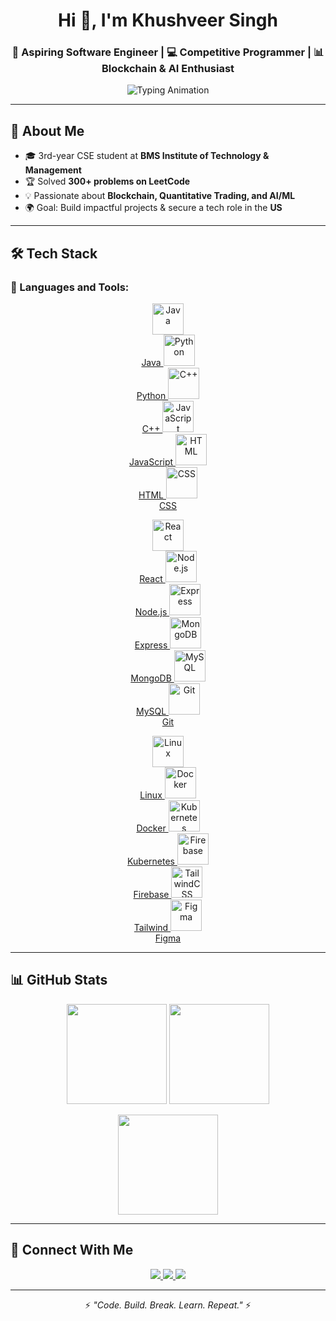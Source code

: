 <!-- Profile Header -->
<h1 align="center">Hi 👋, I'm Khushveer Singh</h1>
<h3 align="center">🚀 Aspiring Software Engineer | 💻 Competitive Programmer | 📊 Blockchain & AI Enthusiast</h3>

<p align="center">
  <img src="https://readme-typing-svg.herokuapp.com?font=Fira+Code&pause=500&color=00FF00&center=true&vCenter=true&width=700&lines=Java+Backend+Developer;Competitive+Programmer;Blockchain+Enthusiast;AI+Engineer" alt="Typing Animation" />
</p>


---

## 🌟 About Me  
- 🎓 3rd-year CSE student at **BMS Institute of Technology & Management**  
- 🏆 Solved **300+ problems on LeetCode**  
- 💡 Passionate about **Blockchain, Quantitative Trading, and AI/ML**  
- 🌍 Goal: Build impactful projects & secure a tech role in the **US**  

---

## 🛠️ Tech Stack  

### 🚀 Languages and Tools:

<p align="center">
  <!-- Row 1 -->
  <a href="https://www.java.com/" target="_blank">
    <img src="https://skillicons.dev/icons?i=java" width="50" alt="Java"/><br/>Java
  </a>
  <a href="https://www.python.org/" target="_blank">
    <img src="https://skillicons.dev/icons?i=python" width="50" alt="Python"/><br/>Python
  </a>
  <a href="https://isocpp.org/" target="_blank">
    <img src="https://skillicons.dev/icons?i=cpp" width="50" alt="C++"/><br/>C++
  </a>
  <a href="https://developer.mozilla.org/en-US/docs/Web/JavaScript" target="_blank">
    <img src="https://skillicons.dev/icons?i=javascript" width="50" alt="JavaScript"/><br/>JavaScript
  </a>
  <a href="https://developer.mozilla.org/en-US/docs/Web/HTML" target="_blank">
    <img src="https://skillicons.dev/icons?i=html" width="50" alt="HTML"/><br/>HTML
  </a>
  <a href="https://developer.mozilla.org/en-US/docs/Web/CSS" target="_blank">
    <img src="https://skillicons.dev/icons?i=css" width="50" alt="CSS"/><br/>CSS
  </a>
</p>

<p align="center">
  <!-- Row 2 -->
  <a href="https://react.dev/" target="_blank">
    <img src="https://skillicons.dev/icons?i=react" width="50" alt="React"/><br/>React
  </a>
  <a href="https://nodejs.org/" target="_blank">
    <img src="https://skillicons.dev/icons?i=nodejs" width="50" alt="Node.js"/><br/>Node.js
  </a>
  <a href="https://expressjs.com/" target="_blank">
    <img src="https://skillicons.dev/icons?i=express" width="50" alt="Express"/><br/>Express
  </a>
  <a href="https://www.mongodb.com/" target="_blank">
    <img src="https://skillicons.dev/icons?i=mongodb" width="50" alt="MongoDB"/><br/>MongoDB
  </a>
  <a href="https://www.mysql.com/" target="_blank">
    <img src="https://skillicons.dev/icons?i=mysql" width="50" alt="MySQL"/><br/>MySQL
  </a>
  <a href="https://git-scm.com/" target="_blank">
    <img src="https://skillicons.dev/icons?i=git" width="50" alt="Git"/><br/>Git
  </a>
</p>

<p align="center">
  <!-- Row 3 -->
  <a href="https://www.linux.org/" target="_blank">
    <img src="https://skillicons.dev/icons?i=linux" width="50" alt="Linux"/><br/>Linux
  </a>
  <a href="https://www.docker.com/" target="_blank">
    <img src="https://skillicons.dev/icons?i=docker" width="50" alt="Docker"/><br/>Docker
  </a>
  <a href="https://kubernetes.io/" target="_blank">
    <img src="https://skillicons.dev/icons?i=kubernetes" width="50" alt="Kubernetes"/><br/>Kubernetes
  </a>
  <a href="https://firebase.google.com/" target="_blank">
    <img src="https://skillicons.dev/icons?i=firebase" width="50" alt="Firebase"/><br/>Firebase
  </a>
  <a href="https://tailwindcss.com/" target="_blank">
    <img src="https://skillicons.dev/icons?i=tailwind" width="50" alt="TailwindCSS"/><br/>Tailwind
  </a>
  <a href="https://www.figma.com/" target="_blank">
    <img src="https://skillicons.dev/icons?i=figma" width="50" alt="Figma"/><br/>Figma
  </a>
</p>



---



## 📊 GitHub Stats  

<p align="center">
  <img src="https://github-readme-stats.vercel.app/api?username=KhushveerSingh&show_icons=true&theme=radical" height="160" />
  <img src="https://github-readme-stats.vercel.app/api/top-langs/?username=KhushveerSingh&layout=compact&theme=radical" height="160" />
</p>

<p align="center">
  <img src="https://github-readme-streak-stats.herokuapp.com/?user=KhushveerSingh&theme=radical" height="160" />
</p>

---

## 🤝 Connect With Me  

<p align="center">
  <a href="https://linkedin.com/in/khushveer-singh-b6b888286" target="_blank">
    <img src="https://img.shields.io/badge/LinkedIn-0A66C2?style=for-the-badge&logo=linkedin&logoColor=white" />
  </a>
  <a href="https://personal-portfolio-ten-omega-14.vercel.app/" target="_blank">
    <img src="https://img.shields.io/badge/Portfolio-000000?style=for-the-badge&logo=vercel&logoColor=white" />
  </a>
  <a href="khushveersingh645@gmail.com">
    <img src="https://img.shields.io/badge/Email-D14836?style=for-the-badge&logo=gmail&logoColor=white" />
  </a>
</p>

---

<p align="center">⚡ <i>"Code. Build. Break. Learn. Repeat."</i> ⚡</p>
